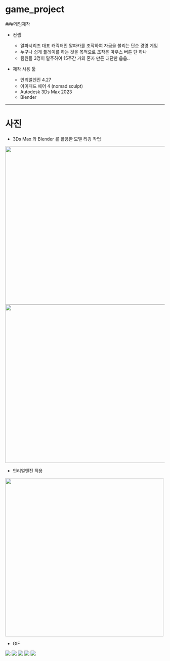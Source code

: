 # game_project
 ###게임제작
  * 컨셉
    * 알파시리즈 대표 캐릭터인 알파카를 조작하여 자금을 불리는 단순 경영 게임
    * 누구나 쉽게 플레이를 하는 것을 목적으로 조작은 마우스 버튼 단 하나
    * 팀원들 3명이 탈주하여 15주간 거의 혼자 만든 대단한 읍읍..
   
  * 제작 사용 툴
    * 언리얼엔진 4.27
    * 아이패드 에어 4 (nomad sculpt)
    * Autodesk 3Ds Max 2023
    * Blender
---

# 사진

 * 3Ds Max 와 Blender 를 활용한 모델 리깅 작업
 
<img src="https://user-images.githubusercontent.com/50231941/223143913-4dc72f7a-37b7-4766-b2d3-738b2da9718a.png" width="650" height="500" />
<img src="https://user-images.githubusercontent.com/50231941/223144152-6923b848-3216-4bb2-a334-cf576dc187e9.png" width="650" height="500" />

 * 언리얼엔진 적용
 
<img src="https://user-images.githubusercontent.com/50231941/223144331-dd7d5cc8-d8cb-45cc-89cc-bbbfdd0e9aa9.png" width="500" height="500" />

 * GIF
 
<img src="https://user-images.githubusercontent.com/50231941/223146289-ea18a1a1-01db-4c9e-9d7f-527713f67747.gif" />
<img src="https://user-images.githubusercontent.com/50231941/223146416-68c02959-b94f-4e56-a5f5-e2577ea5d865.gif" />
<img src="https://user-images.githubusercontent.com/50231941/223146523-9b2db27a-ba2b-461b-87a9-165dd0a0f52c.gif" />
<img src="https://user-images.githubusercontent.com/50231941/223146695-704759b9-9f4b-4fb6-abb2-1e56cdb893a8.gif" />
<img src="https://user-images.githubusercontent.com/50231941/223146800-c340efa4-57a7-461f-90b3-1be467544c7d.gif" />

